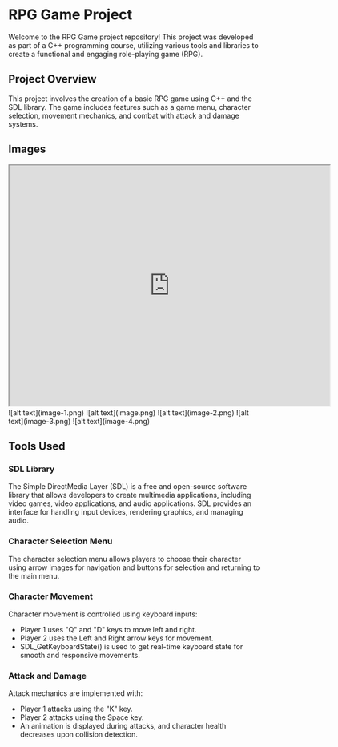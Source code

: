 # RPG Game Project

Welcome to the RPG Game project repository! This project was developed as part of a C++ programming course, utilizing various tools and libraries to create a functional and engaging role-playing game (RPG).


## Project Overview

This project involves the creation of a basic RPG game using C++ and the SDL library. The game includes features such as a game menu, character selection, movement mechanics, and combat with attack and damage systems.

## Images
<div align="left">
<iframe src="https://drive.google.com/file/d/14GZQ9ddEChWRAuJqyQUONSqygPDM6Kg9/preview" width="640" height="480" allow="autoplay"></iframe>
![alt text](image-1.png)
![alt text](image.png)
![alt text](image-2.png)
![alt text](image-3.png)
![alt text](image-4.png)

</div>

## Tools Used

### SDL Library

The Simple DirectMedia Layer (SDL) is a free and open-source software library that allows developers to create multimedia applications, including video games, video applications, and audio applications. SDL provides an interface for handling input devices, rendering graphics, and managing audio.


### Character Selection Menu

The character selection menu allows players to choose their character using arrow images for navigation and buttons for selection and returning to the main menu.

### Character Movement

Character movement is controlled using keyboard inputs:
- Player 1 uses "Q" and "D" keys to move left and right.
- Player 2 uses the Left and Right arrow keys for movement.
- SDL_GetKeyboardState() is used to get real-time keyboard state for smooth and responsive movements.

### Attack and Damage

Attack mechanics are implemented with:
- Player 1 attacks using the "K" key.
- Player 2 attacks using the Space key.
- An animation is displayed during attacks, and character health decreases upon collision detection.

